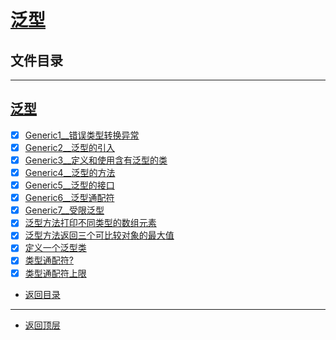 
# [泛型](../README.md)

## 文件目录

--------------------

## [泛型](src/main/java/com/cpucode/generics)

- [x] [Generic1__错误类型转换异常](src/main/java/com/cpucode/generics/Generic1.java)
- [x] [Generic2__泛型的引入](src/main/java/com/cpucode/generics/Generic2.java)
- [x] [Generic3__定义和使用含有泛型的类](src/main/java/com/cpucode/generics/Generic3.java)
- [x] [Generic4__泛型的方法](src/main/java/com/cpucode/generics/Generic4.java)
- [x] [Generic5__泛型的接口](src/main/java/com/cpucode/generics/Generic5.java)
- [x] [Generic6__泛型通配符](src/main/java/com/cpucode/generics/Generic6.java)
- [x] [Generic7__受限泛型](src/main/java/com/cpucode/generics/Generic7.java)
- [x] [泛型方法打印不同类型的数组元素](src/main/java/com/cpucode/generics/methodTest/GenericMethodTest.java)
- [x] [泛型方法返回三个可比较对象的最大值](src/main/java/com/cpucode/generics/maximum/MaximumTest.java)
- [x] [定义一个泛型类](src/main/java/com/cpucode/generics/box/BoxTest.java)
- [x] [类型通配符?](src/main/java/com/cpucode/generics/genericTest/GenericTest.java)
- [x] [类型通配符上限](src/main/java/com/cpucode/generics/genericUper/GenericUperTest.java)

- [返回目录](#文件目录)

-------------

- [返回顶层](../README.md)
